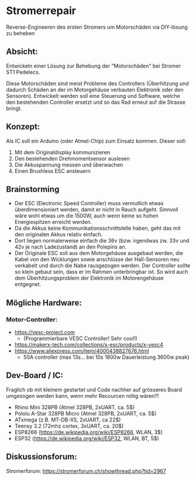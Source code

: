 # Stromerrepair
Reverse-Engineeren des ersten Stromers um Motorschäden via DIY-lösung zu beheben

## Absicht:

Entwickeln einer Lösung zur Behebung der "Motorschäden" bei Stromer ST1 Pedelecs.

Diese Motorschäden sind meist Probleme des Controllers (Überhitzung und dadurch Schäden an der im Motorgehäuse verbauten Elektronik oder den Sensoren). Entwickelt werden soll eine Steuerung und Software, welche den bestehenden Controller ersetzt und so das Rad erneut auf die Strasse bringt.

## Konzept:

Als IC soll ein Arduino (oder Atmel-Chip) zum Einsatz kommen. Dieser soll:

1. Mit dem Originaldisplay kommunizieren
2. Den bestehenden Drehmomentsensor auslesen
3. Die Akkuspannung messen und überwachen
4. Einen Brushless ESC ansteuern

## Brainstorming

- Der ESC (Electronic Speed Controller) muss vermutlich etwas überdimensioniert werden, damit er nicht in Rauch aufgeht. Sinnvoll wäre wohl etwas um die 1500W, auch wenn keine so hohen Energiespitzen erreicht werden.
- Da die Akkus keine Kommunikationsschnittstelle haben, geht das mit den originalen Akkus relativ einfach.
- Dort liegen normalerweise einfach die 36v (bzw. irgendwas zw. 33v und 42v je nach Ladezustand) an den Polepins an.
- Der Originale ESC soll aus dem Motorgehäuse ausgebaut werden, die Kabel von den Wicklungen sowie anschlüsse der Hall-Sensoren neu verkabelt und durch die Nabe rausgezogen werden. Der Controller sollte so klein gebaut sein, dass er im Rahmen unterbringbar ist. So wird auch dem Überhitzungsproblem der Elektronik im Motorengehäuse entgegnet.

## Mögliche Hardware:

### Motor-Controller:
- https://vesc-project.com
  - (Programmierbare VESC Controller! Sehr cool!)
- https://makerx-tech.com/collections/x-esc/products/x-vesc4
- https://www.aliexpress.com/item/4000438827676.html
  - 50A controller (max 13s... bei 10s 1800w Dauerleistung 3600w peak)

## Dev-Board / IC:

Fraglich ob mit kleinem gestartet und Code nachher auf grösseres Board umgezogen werden kann, wenn mehr Recourcen nötig wären?!
- Rhino Mini 328PB (Atmel 328PB, 2xUART, ca. 5$)
- Pololu A-Star 328PB Micro (Atmel 328PB, 2xUART, ca. 5$)
- ATxmega (z.B. MT-DB-X5, 2xUART, ca 22$)
- Teensy 3.2 (72mhz cortex, 3xUART, ca. 20$)
- ESP8266 (https://de.wikipedia.org/wiki/ESP8266, WLAN, 3$)
- ESP32 (https://de.wikipedia.org/wiki/ESP32, WLAN, BT, 5$)

## Diskussionsforum:

Stromerforum: https://stromerforum.ch/showthread.php?tid=2967

